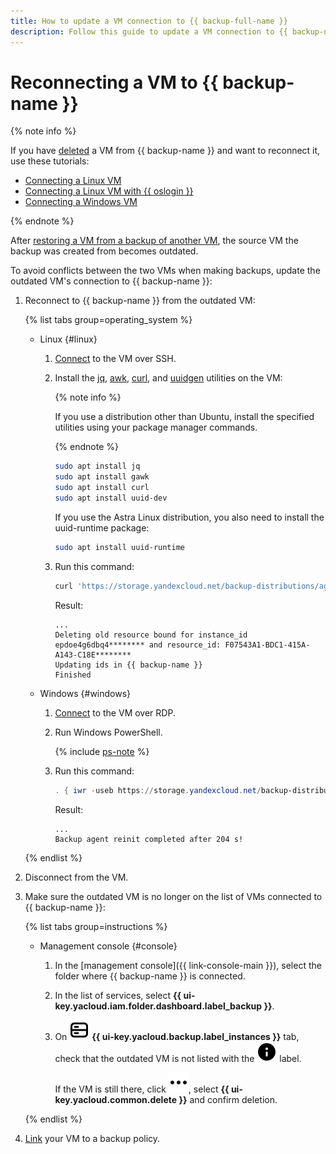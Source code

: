 ```yaml
---
title: How to update a VM connection to {{ backup-full-name }}
description: Follow this guide to update a VM connection to {{ backup-name }}.
---
```


# Reconnecting a VM to {{ backup-name }}

{% note info %}

If you have [deleted](delete-vm.md) a VM from {{ backup-name }} and want to reconnect it, use these tutorials:

* [Connecting a Linux VM](connect-vm-linux.md)
* [Connecting a Linux VM with {{ oslogin }}](connect-vm-oslogin-linux.md)
* [Connecting a Windows VM](connect-vm-windows.md)

{% endnote %}

After [restoring a VM from a backup of another VM](./backup-vm/non-native-recovery.md), the source VM the backup was created from becomes outdated.

To avoid conflicts between the two VMs when making backups, update the outdated VM's connection to {{ backup-name }}:

1. Reconnect to {{ backup-name }} from the outdated VM:

    {% list tabs group=operating_system %}

    - Linux {#linux}

      1. [Connect](../../compute/operations/vm-connect/ssh.md#vm-connect) to the VM over SSH.
      1. Install the [jq](https://jqlang.github.io/jq/), [awk](http://awklang.org/), [curl](https://curl.se/), and [uuidgen](https://uuidgen.org/) utilities on the VM:

          {% note info %}

          If you use a distribution other than Ubuntu, install the specified utilities using your package manager commands.

          {% endnote %}

          ```bash
          sudo apt install jq
          sudo apt install gawk
          sudo apt install curl
          sudo apt install uuid-dev
          ```

          If you use the Astra Linux distribution, you also need to install the uuid-runtime package:

          ```bash
          sudo apt install uuid-runtime
          ```

      1. Run this command:

          ```bash
          curl 'https://storage.yandexcloud.net/backup-distributions/agent_reinit.sh' | sudo bash
          ```

          Result:

          ```text
          ...
          Deleting old resource bound for instance_id epdoe4g6dbq4******** and resource_id: F07543A1-BDC1-415A-A143-C18E********
          Updating ids in {{ backup-name }}
          Finished
          ```

    - Windows {#windows}

      1. [Connect](../../compute/operations/vm-connect/rdp.md) to the VM over RDP.
      1. Run Windows PowerShell.

          {% include [ps-note](../../_includes/backup/ps-note.md) %}

      1. Run this command:

          ```powershell
          . { iwr -useb https://storage.yandexcloud.net/backup-distributions/agent_reinit.ps1 } | iex
          ```

          Result:

          ```text
          ...
          Backup agent reinit completed after 204 s!
          ```

    {% endlist %}

1. Disconnect from the VM.
1. Make sure the outdated VM is no longer on the list of VMs connected to {{ backup-name }}:

    {% list tabs group=instructions %}

    - Management console {#console}

      1. In the [management console]({{ link-console-main }}), select the folder where {{ backup-name }} is connected.
      1. In the list of services, select **{{ ui-key.yacloud.iam.folder.dashboard.label_backup }}**.
      1. On ![machines](../../_assets/console-icons/server.svg) **{{ ui-key.yacloud.backup.label_instances }}** tab, check that the outdated VM is not listed with the ![irrelevant](../../_assets/console-icons/circle-info-fill.svg) label.

          If the VM is still there, click ![image](../../_assets/console-icons/ellipsis.svg), select **{{ ui-key.yacloud.common.delete }}** and confirm deletion.

    {% endlist %}

1. [Link](./policy-vm/attach-and-detach-vm.md) your VM to a backup policy.
